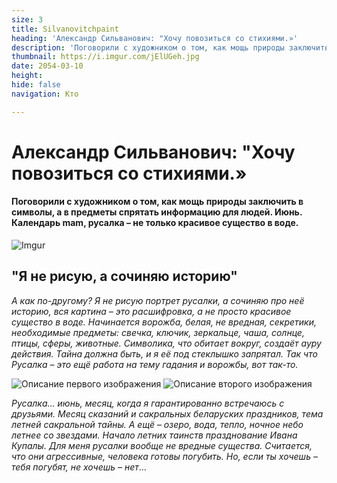 ```yaml
---
size: 3
title: Silvanovitchpaint
heading: 'Александр Сильванович: "Хочу повозиться со стихиями.»'
description: 'Поговорили с художником о том, как мощь природы заключить в символы, а в предметы спрятать информацию для людей. Июнь. Календарь mam, русалка – не только красивое существо в воде.'
thumbnail: https://i.imgur.com/jElUGeh.jpg
date: 2054-03-10
height: 
hide: false
navigation: Кто

---
```

# Александр Сильванович: "Хочу повозиться со стихиями.»

#### Поговорили с художником о том, как мощь природы заключить в символы, а в предметы спрятать информацию для людей. Июнь. Календарь mam, русалка – не только красивое существо в воде.

![Imgur](https://i.imgur.com/Jf2BCzI.jpg)

## "Я не рисую, а сочиняю историю"

_А как по-другому? Я не рисую портрет русалки, а сочиняю про неё историю, вся картина – это расшифровка, а не просто красивое существо в воде. 
Начинается ворожба, белая, не вредная, секретики, необходимые предметы: свечка, ключик, зеркальце, чаша, солнце, птицы, сферы, животные. Символика, что обитает вокруг, создаёт ауру действия.
Тайна должна быть, и я её под стеклышко запрятал. Так что Русалка – это ещё работа на тему гадания и ворожбы, вот так-то._ 

<div class="gallery2">
<img src="https://i.imgur.com/jElUGeh.jpeg" alt="Описание первого изображения"> 
<img src="https://i.imgur.com/1thG82K.jpeg" alt="Описание второго изображения"> 
</div>

_Русалка… июнь, месяц, когда я гарантированно встречаюсь с друзьями. Месяц сказаний и сакральных беларуских праздников, тема летней сакральной тайны. А ещё – озеро, вода, тепло, ночное небо летнее со звездами. Начало летних таинств празднование Ивана Купалы. Для меня русалки вообще не вредные существа. Считается, что они агрессивные, человека готовы погубить. 
Но, если ты хочешь – тебя погубят, не хочешь – нет_…
